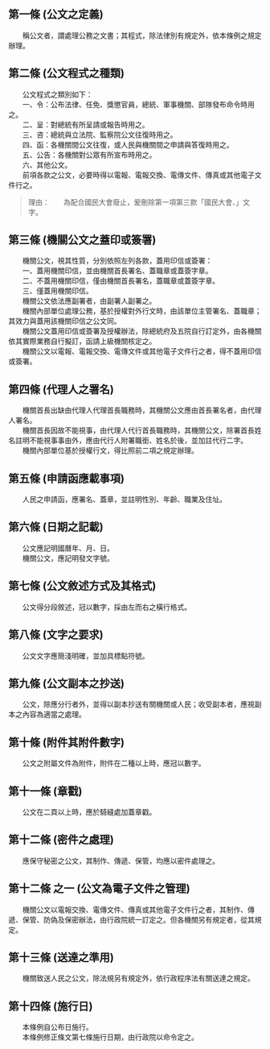 第一條 (公文之定義)
-------------------
　　稱公文者，謂處理公務之文書；其程式，除法律別有規定外，依本條例之規定辦理。  


第二條 (公文程式之種類)
-----------------------
　　公文程式之類別如下：  
　　一、令：公布法律、任免、獎懲官員，總統、軍事機關、部隊發布命令時用之。  
　　二、呈：對總統有所呈請或報告時用之。  
　　三、咨：總統與立法院、監察院公文往復時用之。  
　　四、函：各機關間公文往復，或人民與機關間之申請與答復時用之。  
　　五、公告：各機關對公眾有所宣布時用之。  
　　六、其他公文。  
　　前項各款之公文，必要時得以電報、電報交換、電傳文件、傳真或其他電子文件行之。  
> 理由：　　為配合國民大會廢止，爰刪除第一項第三款「國民大會、」文字。



第三條 (機關公文之蓋印或簽署)
-----------------------------
　　機關公文，視其性質，分別依照左列各款，蓋用印信或簽署：  
　　一、蓋用機關印信，並由機關首長署名、蓋職章或蓋簽字章。  
　　二、不蓋用機關印信，僅由機關首長署名，蓋職章或蓋簽字章。  
　　三、僅蓋用機關印信。  
　　機關公文依法應副署者，由副署人副署之。  
　　機關內部單位處理公務，基於授權對外行文時，由該單位主管署名、蓋職章；其效力與蓋用該機關印信之公文同。  
　　機關公文蓋用印信或簽署及授權辦法，除總統府及五院自行訂定外，由各機關依其實際業務自行擬訂，函請上級機關核定之。  
　　機關公文以電報、電報交換、電傳文件或其他電子文件行之者，得不蓋用印信或簽署。  


第四條 (代理人之署名)
---------------------
　　機關首長出缺由代理人代理首長職務時，其機關公文應由首長署名者，由代理人署名。  
　　機關首長因故不能視事，由代理人代行首長職務時，其機關公文，除署首長姓名註明不能視事事由外，應由代行人附署職銜、姓名於後，並加註代行二字。  
　　機關內部單位基於授權行文，得比照前二項之規定辦理。  


第五條 (申請函應載事項)
-----------------------
　　人民之申請函，應署名、蓋章，並註明性別、年齡、職業及住址。  


第六條 (日期之記載)
-------------------
　　公文應記明國曆年、月、日。  
　　機關公文，應記明發文字號。  


第七條 (公文敘述方式及其格式)
-----------------------------
　　公文得分段敘述，冠以數字，採由左而右之橫行格式。  


第八條 (文字之要求)
-------------------
　　公文文字應簡淺明確，並加具標點符號。  


第九條 (公文副本之抄送)
-----------------------
　　公文，除應分行者外，並得以副本抄送有關機關或人民；收受副本者，應視副本之內容為適當之處理。  


第十條 (附件其附件數字)
-----------------------
　　公文之附屬文件為附件，附件在二種以上時，應冠以數字。  


第十一條 (章戳)
---------------
　　公文在二頁以上時，應於騎縫處加蓋章戳。  


第十二條 (密件之處理)
---------------------
　　應保守秘密之公文，其制作、傳遞、保管，均應以密件處理之。  


第十二條 之一 (公文為電子文件之管理)
------------------------------------
　　機關公文以電報交換、電傳文件、傳真或其他電子文件行之者，其制作、傳遞、保管、防偽及保密辦法，由行政院統一訂定之。但各機關另有規定者，從其規定。  


第十三條 (送達之準用)
---------------------
　　機關致送人民之公文，除法規另有規定外，依行政程序法有關送達之規定。  


第十四條 (施行日)
-----------------
　　本條例自公布日施行。  
　　本條例修正條文第七條施行日期，由行政院以命令定之。